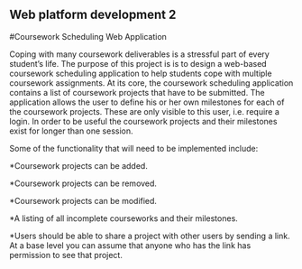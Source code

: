 ## Web platform development 2
#Coursework Scheduling Web Application

Coping with many coursework deliverables is a stressful part of every student’s life. The purpose of this project is is to design a web-based coursework scheduling application to help students cope with multiple coursework assignments.  At its core, the coursework scheduling application contains a list of coursework projects that have to be submitted. The application allows the user to define his or her own milestones for each of the coursework projects. These are only visible to this user, i.e. require a login. In order to be useful the coursework projects and their milestones exist for longer than one session.

Some of the functionality that will need to be implemented include:

*Coursework projects can be added.

*Coursework projects can be removed.

*Coursework projects can be modified.

*A listing of all incomplete courseworks and their milestones.

*Users should be able to share a project with other users by sending a link. At a base level you can assume that anyone who has the link has permission to see that project.
